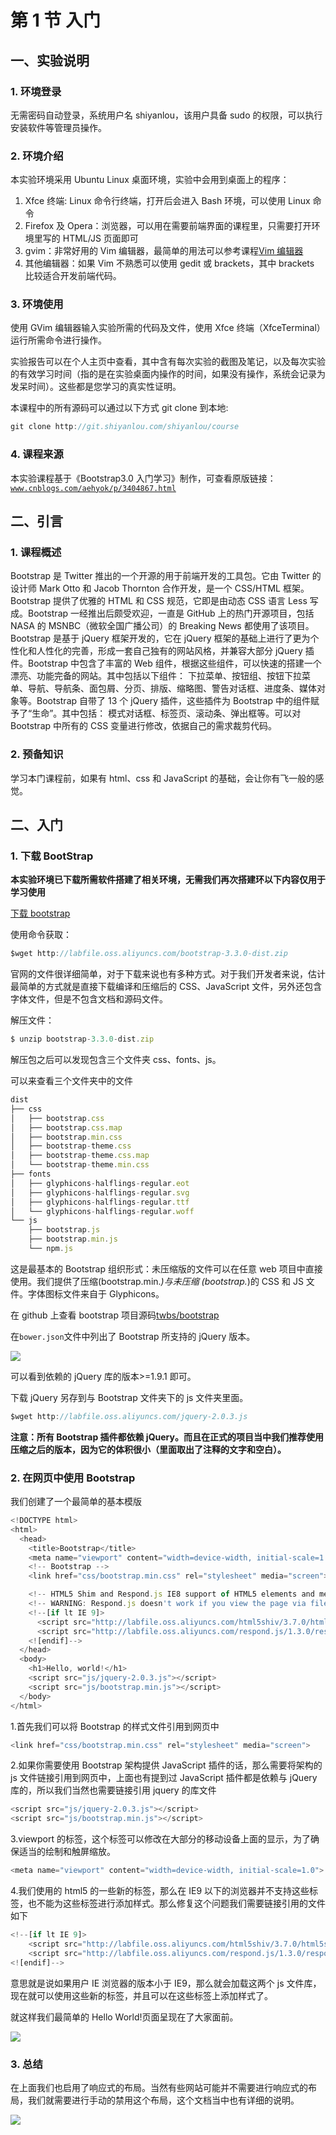 # 第 1 节 入门

## 一、实验说明

### 1\. 环境登录

无需密码自动登录，系统用户名 shiyanlou，该用户具备 sudo 的权限，可以执行安装软件等管理员操作。

### 2\. 环境介绍

本实验环境采用 Ubuntu Linux 桌面环境，实验中会用到桌面上的程序：

1.  Xfce 终端: Linux 命令行终端，打开后会进入 Bash 环境，可以使用 Linux 命令
2.  Firefox 及 Opera：浏览器，可以用在需要前端界面的课程里，只需要打开环境里写的 HTML/JS 页面即可
3.  gvim：非常好用的 Vim 编辑器，最简单的用法可以参考课程[Vim 编辑器](http://www.shiyanlou.com/courses/2)
4.  其他编辑器：如果 Vim 不熟悉可以使用 gedit 或 brackets，其中 brackets 比较适合开发前端代码。

### 3\. 环境使用

使用 GVim 编辑器输入实验所需的代码及文件，使用 Xfce 终端（XfceTerminal）运行所需命令进行操作。

实验报告可以在个人主页中查看，其中含有每次实验的截图及笔记，以及每次实验的有效学习时间（指的是在实验桌面内操作的时间，如果没有操作，系统会记录为发呆时间）。这些都是您学习的真实性证明。

本课程中的所有源码可以通过以下方式 git clone 到本地:

```js
git clone http://git.shiyanlou.com/shiyanlou/course 
```

### 4\. 课程来源

本实验课程基于《Bootstrap3.0 入门学习》制作，可查看原版链接：[`www.cnblogs.com/aehyok/p/3404867.html`](http://www.cnblogs.com/aehyok/p/3404867.html)

## 二、引言

### 1\. 课程概述

Bootstrap 是 Twitter 推出的一个开源的用于前端开发的工具包。它由 Twitter 的设计师 Mark Otto 和 Jacob Thornton 合作开发，是一个 CSS/HTML 框架。Bootstrap 提供了优雅的 HTML 和 CSS 规范，它即是由动态 CSS 语言 Less 写成。Bootstrap 一经推出后颇受欢迎，一直是 GitHub 上的热门开源项目，包括 NASA 的 MSNBC（微软全国广播公司）的 Breaking News 都使用了该项目。Bootstrap 是基于 jQuery 框架开发的，它在 jQuery 框架的基础上进行了更为个性化和人性化的完善，形成一套自己独有的网站风格，并兼容大部分 jQuery 插件。Bootstrap 中包含了丰富的 Web 组件，根据这些组件，可以快速的搭建一个漂亮、功能完备的网站。其中包括以下组件： 下拉菜单、按钮组、按钮下拉菜单、导航、导航条、面包屑、分页、排版、缩略图、警告对话框、进度条、媒体对象等。Bootstrap 自带了 13 个 jQuery 插件，这些插件为 Bootstrap 中的组件赋予了“生命”。其中包括： 模式对话框、标签页、滚动条、弹出框等。可以对 Bootstrap 中所有的 CSS 变量进行修改，依据自己的需求裁剪代码。

### 2\. 预备知识

学习本门课程前，如果有 html、css 和 JavaScript 的基础，会让你有飞一般的感觉。

## 二、入门

### 1\. 下载 BootStrap

**本实验环境已下载所需软件搭建了相关环境，无需我们再次搭建环以下内容仅用于学习使用**

[下载 bootstrap](http://labfile.oss.aliyuncs.com/bootstrap-3.3.0-dist.zip)

使用命令获取：

```js
$wget http://labfile.oss.aliyuncs.com/bootstrap-3.3.0-dist.zip 
```

官网的文件很详细简单，对于下载来说也有多种方式。对于我们开发者来说，估计最简单的方式就是直接下载编译和压缩后的 CSS、JavaScript 文件，另外还包含字体文件，但是不包含文档和源码文件。

解压文件：

```js
$ unzip bootstrap-3.3.0-dist.zip 
```

解压包之后可以发现包含三个文件夹 css、fonts、js。

可以来查看三个文件夹中的文件

```js
dist
├── css
│   ├── bootstrap.css
│   ├── bootstrap.css.map
│   ├── bootstrap.min.css
│   ├── bootstrap-theme.css
│   ├── bootstrap-theme.css.map
│   └── bootstrap-theme.min.css
├── fonts
│   ├── glyphicons-halflings-regular.eot
│   ├── glyphicons-halflings-regular.svg
│   ├── glyphicons-halflings-regular.ttf
│   └── glyphicons-halflings-regular.woff
└── js
    ├── bootstrap.js
    ├── bootstrap.min.js
    └── npm.js 
```

这是最基本的 Bootstrap 组织形式：未压缩版的文件可以在任意 web 项目中直接使用。我们提供了压缩(bootstrap.min.*)与未压缩 (bootstrap.*)的 CSS 和 JS 文件。字体图标文件来自于 Glyphicons。

在 github 上查看 bootstrap 项目源码[twbs/bootstrap](https://github.com/twbs/bootstrap)

在`bower.json`文件中列出了 Bootstrap 所支持的 jQuery 版本。

![](img/5.jpg)

可以看到依赖的 jQuery 库的版本>=1.9.1 即可。

下载 jQuery 另存到与 Bootstrap 文件夹下的 js 文件夹里面。

```js
$wget http://labfile.oss.aliyuncs.com/jquery-2.0.3.js 
```

**注意：所有 Bootstrap 插件都依赖 jQuery。而且在正式的项目当中我们推荐使用压缩之后的版本，因为它的体积很小（里面取出了注释的文字和空白）。**

### 2\. 在网页中使用 Bootstrap

我们创建了一个最简单的基本模版

```js
<!DOCTYPE html>
<html>
  <head>
    <title>Bootstrap</title>
    <meta name="viewport" content="width=device-width, initial-scale=1.0">
    <!-- Bootstrap -->
    <link href="css/bootstrap.min.css" rel="stylesheet" media="screen">

    <!-- HTML5 Shim and Respond.js IE8 support of HTML5 elements and media queries -->
    <!-- WARNING: Respond.js doesn't work if you view the page via file:// -->
    <!--[if lt IE 9]>
      <script src="http://labfile.oss.aliyuncs.com/html5shiv/3.7.0/html5shiv.js"></script>
      <script src="http://labfile.oss.aliyuncs.com/respond.js/1.3.0/respond.min.js"></script>
    <![endif]-->
  </head>
  <body>
    <h1>Hello, world!</h1>
    <script src="js/jquery-2.0.3.js"></script>
    <script src="js/bootstrap.min.js"></script>
  </body>
</html> 
```

1.首先我们可以将 Bootstrap 的样式文件引用到网页中

```js
<link href="css/bootstrap.min.css" rel="stylesheet" media="screen"> 
```

2.如果你需要使用 Bootstrap 架构提供 JavaScript 插件的话，那么需要将架构的 js 文件链接引用到网页中，上面也有提到过 JavaScript 插件都是依赖与 jQuery 库的，所以我们当然也需要链接引用 jquery 的库文件

```js
<script src="js/jquery-2.0.3.js"></script>
<script src="js/bootstrap.min.js"></script> 
```

3.viewport 的<meta>标签，这个标签可以修改在大部分的移动设备上面的显示，为了确保适当的绘制和触屏缩放。

```js
<meta name="viewport" content="width=device-width, initial-scale=1.0"> 
```

4.我们使用的 html5 的一些新的标签，那么在 IE9 以下的浏览器并不支持这些标签，也不能为这些标签进行添加样式。那么修复这个问题我们需要链接引用的文件如下

```js
<!--[if lt IE 9]>
    <script src="http://labfile.oss.aliyuncs.com/html5shiv/3.7.0/html5shiv.js"></script>
    <script src="http://labfile.oss.aliyuncs.com/respond.js/1.3.0/respond.min.js"></script>
<![endif]--> 
```

意思就是说如果用户 IE 浏览器的版本小于 IE9，那么就会加载这两个 js 文件库，现在就可以使用这些新的标签，并且可以在这些标签上添加样式了。

就这样我们最简单的 Hello World!页面呈现在了大家面前。

![](img/2.jpg)

### 3\. 总结

在上面我们也启用了响应式的布局。当然有些网站可能并不需要进行响应式的布局，我们就需要进行手动的禁用这个布局，这个文档当中也有详细的说明。

![](img/3.jpg)